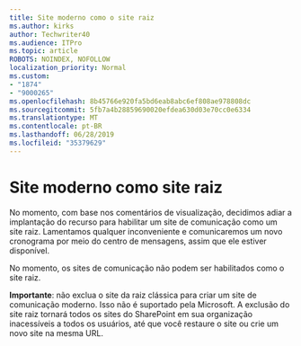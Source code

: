 ```yaml
---
title: Site moderno como o site raiz
ms.author: kirks
author: Techwriter40
ms.audience: ITPro
ms.topic: article
ROBOTS: NOINDEX, NOFOLLOW
localization_priority: Normal
ms.custom:
- "1874"
- "9000265"
ms.openlocfilehash: 8b45766e920fa5bd6eab8abc6ef808ae978808dc
ms.sourcegitcommit: 5fb7a4b28859690020efdea630d03e70cc0e6334
ms.translationtype: MT
ms.contentlocale: pt-BR
ms.lasthandoff: 06/28/2019
ms.locfileid: "35379629"
---
```

# <a name="modern-site-as-root-site"></a>Site moderno como site raiz

No momento, com base nos comentários de visualização, decidimos adiar a implantação do recurso para habilitar um site de comunicação como um site raiz. Lamentamos qualquer inconveniente e comunicaremos um novo cronograma por meio do centro de mensagens, assim que ele estiver disponível.

No momento, os sites de comunicação não podem ser habilitados como o site raiz.

**Importante**: não exclua o site da raiz clássica para criar um site de comunicação moderno. Isso não é suportado pela Microsoft. A exclusão do site raiz tornará todos os sites do SharePoint em sua organização inacessíveis a todos os usuários, até que você restaure o site ou crie um novo site na mesma URL.
